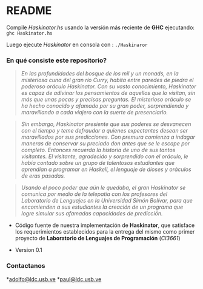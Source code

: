 # README #

Compile *Haskinator.hs* usando la versión más reciente de **GHC** ejecutando: `ghc Haskinator.hs`

Luego ejecute *Haskinator* en consola con : `./Haskinaror`

### En qué consiste este repositorio? ###
>*En las profundidades del bosque de los mil y un monads, en la misteriosa cuna del gran río Curry, habita entre paredes de piedra el poderoso oráculo Haskinator. Con su vasto conocimiento, Haskinator es capaz de adivinar los pensamientos de aquellos que lo visitan, sin más que unas pocas y precisas preguntas. El misterioso oráculo se ha hecho conocido y afamado por su gran poder, sorprendiendo y maravillando a cada viajero con la suerte de presenciarlo.*

>*Sin embargo, Haskinator presiente que sus poderes se desvanecen con el tiempo y teme defraudar a quienes expectantes desean ser maravillados por sus predicciones. Con premura comienza a indagar maneras de conservar su preciado don antes que se le escape por completo. Entonces recuerda la historia de uno de sus tantos visitantes. El visitante, agradecido y sorprendido con el oráculo, le había contado sobre un grupo de talentosos estudiantes que aprendían a programar en Haskell, el lenguaje de dioses y oráculos de eras pasadas.*

>*Usando el poco poder que aún le quedaba, el gran Haskinator se comunica por medio de la telepatía con los profesores del Laboratorio de Lenguajes en la Universidad Simón Bolívar, para que  encomienden a sus estudiantes la creación de un programa que logre simular sus afamadas capacidades de predicción.*



* Código fuente de nuestra implementación de **Haskinator**, que satisface los requerimientos establecidos para la entrega del mismo como primer proyecto de **Laboratorio de Lenguajes de Programación** (*CI3661*)


* Version 0.1

### Contactanos ###

*adolfo@ldc.usb.ve
*paul@ldc.usb.ve